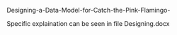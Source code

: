 Designing-a-Data-Model-for-Catch-the-Pink-Flamingo-

Specific explaination can be seen in file Designing.docx

